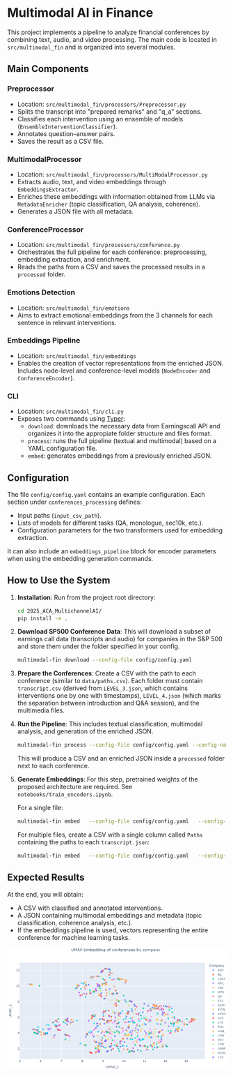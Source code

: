 # Multimodal AI in Finance

This project implements a pipeline to analyze financial conferences by combining text, audio, and video processing. The main code is located in `src/multimodal_fin` and is organized into several modules.

## Main Components

### Preprocessor
- Location: `src/multimodal_fin/processors/Preprocessor.py`
- Splits the transcript into "prepared remarks" and "q_a" sections.
- Classifies each intervention using an ensemble of models (`EnsembleInterventionClassifier`).
- Annotates question–answer pairs.
- Saves the result as a CSV file.

### MultimodalProcessor
- Location: `src/multimodal_fin/processors/MultiModalProcessor.py`
- Extracts audio, text, and video embeddings through `EmbeddingsExtractor`.
- Enriches these embeddings with information obtained from LLMs via `MetadataEnricher` (topic classification, QA analysis, coherence).
- Generates a JSON file with all metadata.

### ConferenceProcessor
- Location: `src/multimodal_fin/processors/conference.py`
- Orchestrates the full pipeline for each conference: preprocessing, embedding extraction, and enrichment.
- Reads the paths from a CSV and saves the processed results in a `processed` folder.

### Emotions Detection
- Location: `src/multimodal_fin/emotions`
- Aims to extract emotional embeddings from the 3 channels for each sentence in relevant interventions.

### Embeddings Pipeline
- Location: `src/multimodal_fin/embeddings`
- Enables the creation of vector representations from the enriched JSON. Includes node-level and conference-level models (`NodeEncoder` and `ConferenceEncoder`).

### CLI
- Location: `src/multimodal_fin/cli.py`
- Exposes two commands using [Typer](https://typer.tiangolo.com/):
  - `download`: downloads the necessary data from Earningscall API and organizes it into the appropiate folder structure and files format. 
  - `process`: runs the full pipeline (textual and multimodal) based on a YAML configuration file.
  - `embed`: generates embeddings from a previously enriched JSON.

## Configuration
The file `config/config.yaml` contains an example configuration. Each section under `conferences_processing` defines:
- Input paths (`input_csv_path`).
- Lists of models for different tasks (QA, monologue, sec10k, etc.).
- Configuration parameters for the two transformers used for embedding extraction.

It can also include an `embeddings_pipeline` block for encoder parameters when using the embedding generation commands.

## How to Use the System

1. **Installation**: Run from the project root directory:
   ```bash
   cd 2025_ACA_MultichannelAI/
   pip install -e .
   ```

2. **Download SP500 Conference Data**: This will download a subset of earnings call data (transcripts and audio) for companies in the S&P 500 and store them under   the folder specified in your config.
   ```bash
   multimodal-fin download --config-file config/config.yaml
   ```

3. **Prepare the Conferences**: Create a CSV with the path to each conference (similar to `data/paths.csv`). Each folder must contain `transcript.csv` (derived from `LEVEL_3.json`, which contains interventions one by one with timestamps), `LEVEL_4.json` (which marks the separation between introduction and Q&A session), and the multimedia files.

4. **Run the Pipeline**: This includes textual classification, multimodal analysis, and generation of the enriched JSON.
   ```bash
   multimodal-fin process --config-file config/config.yaml --config-name default
   ```
   This will produce a CSV and an enriched JSON inside a `processed` folder next to each conference.

5. **Generate Embeddings**: For this step, pretrained weights of the proposed architecture are required. See `notebooks/train_encoders.ipynb`.
   
   For a single file:
   ```bash
   multimodal-fin embed   --config-file config/config.yaml   --config-name default  --json-path /ruta/a/transcript.json
   ```

   For multiple files, create a CSV with a single column called `Paths` containing the paths to each `transcript.json`:
   ```bash
   multimodal-fin embed   --config-file config/config.yaml   --config-name default  --json-csv data/json_paths.csv
   ```

## Expected Results
At the end, you will obtain:
- A CSV with classified and annotated interventions.
- A JSON containing multimodal embeddings and metadata (topic classification, coherence analysis, etc.).
- If the embeddings pipeline is used, vectors representing the entire conference for machine learning tasks.

![Embeddings Visualization](static/final_embeddings.png)
